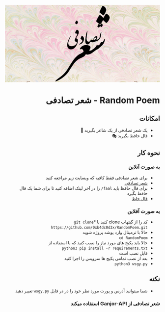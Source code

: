 <div dir="rtl">


![شعر تصادفی](ss/sh.png "شعر تصادفی")

# Random Poem - شعر تصادفی

## امکانات 
*  یک شعر تصادفی از یک شاعر بگیرید 🥏
* فال حافظ بگیرید 🎭

## نحوه کار 
### به صورت آنلاین
* برای شعر تصادفی فقط کافیه که وبسایت زیر مراجعه کنید
* [شعر تصادفی](https://random-poem.iran.liara.run/)
* برای فال حافظ باید `faal/` را در آخر لینک اضافه کنید تا برای شما یک فال حافظ بگیرد
* [فال حاظ](https://random-poem.iran.liara.run/faal)
### به صورت آفلاین
* کد را از گیتهاب clone کنید با
*`git clone https://github.com/0xb4dc0d3x/RandomPoem.git`
* حالا با ترمینال وارد پوشه پروژه شوید
* `cd RandomPoem`
* حالا باید پکیج های مورد نیاز را نصب کنید که با استفاده از
* `python3 pip install -r requirements.txt`
* قابل نصب است
* بعد از نصب تمامی پکیج ها سرویس را اجرا کنید
* `python3 wsgy.py`

## نکته
* شما میتوانید آدرس و پورت مورد نظر خود را در در فایل `wsgy.py` تغییر دهید


### شعر تصادفی از Ganjor-API استفاده میکند
</div>
